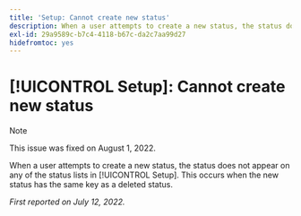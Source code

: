 ```yaml
---
title: 'Setup: Cannot create new status'
description: When a user attempts to create a new status, the status does not appear on any of the status lists in Setup. This occurs when the new status has the same key as a deleted status.
exl-id: 29a9589c-b7c4-4118-b67c-da2c7aa99d27
hidefromtoc: yes
---
```

# [!UICONTROL Setup]: Cannot create new status

>[!NOTE]
>
>This issue was fixed on August 1, 2022.

When a user attempts to create a new status, the status does not appear on any of the status lists in [!UICONTROL Setup]. This occurs when the new status has the same key as a deleted status.

_First reported on July 12, 2022._
